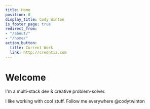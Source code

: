```yaml
---
title: Home
position: 0
display_title: Cody Winton
is_footer_page: true
redirect_from:
- "/about/"
- "/home/"
action_button:
  title: Current Work
  link: http://credntia.com
---
```


# Welcome

I'm a multi-stack dev & creative problem-solver.

I like working with cool stuff. Follow me everywhere @codytwinton